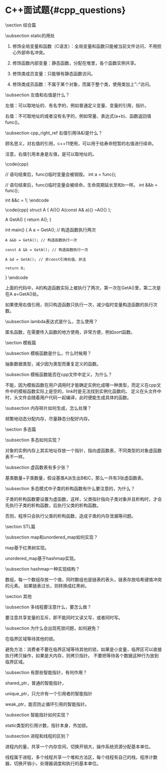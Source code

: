 C++面试题{#cpp_questions}
========================


\section 综合篇


\subsection static的用处

1. 修饰全局变量和函数（C语言）：全局变量和函数只能被当前文件访问，不用担心外部命名冲突。

2. 修饰函数内部变量：静态函数，分配在堆里，各个函数实例共享。

3. 修饰类成员变量：只能够有静态函数访问。

4. 修饰类成员函数：不属于某个对象，而属于整个类，使用类加上”::“访问。


\subsection 左值和右值是什么？

左值：可以取地址的、有名字的，例如普通定义变量、变量的引用，指针。

右值：不可取地址的或者没有名字的，例如常量、表达式(a+b)、函数返回值func()。


\subsection cpp_right_ref 右值引用(&&)是什么？

顾名思义，对右值的引用，c++11使用，可以用于给寿命短暂的右值进行续命。

注意，右值引用本身是左值，是可以取地址的。

\code{cpp}

// 语句结束后，func()临时变量会被销毁。
int a = func();

// 语句结束后，func()临时变量会被续命，生命周期延长至和b一样。
int &&b = func();

int &&c = 1;
\endcode

\code{cpp}
struct A
{
    A(){}
    A(const A& a){}
    ~A(){}
};

A GetA()
{
    return A();
}

int main() {
    A a = GetA(); // 构造函数执行两次

    A &&b = GetA(); // 构造函数执行一次

    const A &b = GetA(); // 构造函数执行一次

    A &d = GetA(); // 非const引用右值，非法

    return 0;
}
\endcode

上面的代码中，A的构造函数实际上被执行了两次，第一次在GetA()里，第二次是在A a=GetA()处。

如果使用右值引用，则只构造函数只执行一次，减少临时变量构造函数的执行次数。


\subsection lambda表达式是什么，怎么使用？

匿名函数，在需要传入函数的地方使用，非常方便，例如sort函数。


\section 模板篇


\subsection 模板函数是什么，什么时候用？

抽象数据类型，减少因为类型而重复定义的函数。


\subsection 模板函数能否在cpp文件中定义，为什么？

不能，因为模板函数在用户调用时才能确定实例化成哪一种类型，而定义在cpp文件中的模板函数实际上是空的，link时是无法找到实例化函数的。
定义在头文件中时，头文件会随着用户代码一起编译，此时便能生成具体的函数。


\subsection 内存碎片如何生成，怎么处理？

频繁地动态分配内存，尽量静态分配好内存。



\section 多态篇


\subsection 多态如何实现？

对象的实例内存上其实地址存放一个指针，指向虚函数表，不同类型的对象虚函数表不一样。


\subsection 虚函数表有多少张？

基类数量+子类数量，假设基类A派生出B和C，那么一共有3张虚函数表。


\subsection 多态模式中子类的析构函数有什么要注意的，为什么？

子类的析构函数要设置为虚函数，这样，父类指针指向子类对象并且析构时，才会先执行子类的析构函数，后执行父类的析构函数。

否则，程序只会执行父类的析构函数，造成子类的内存泄漏等问题。


\section STL篇


\subsection map和unordered_map如何实现？

map基于红黑树实现。

unordered_map基于hashmap实现。


\subsection hashmap一种实现结构？

数组，每一个数组存放一个值，同时数组也是链表的表头，链表存放哈希键值冲突的元素。
如果链表过长，则转换成红黑树。


\section 其他


\subsection 多线程要注意什么，要怎么做？

要注意共享变量的互斥，即不能同时又读又写，或者同时写。


\subsection 为什么会出现死锁问题，如何避免？

在临界区域等待其他的锁。

避免方法：消费者不要在临界区域等待其他的锁，如果是小变量，临界区可以直接执行拷贝操作，如果是大内存，则拷贝指针。
不要把等待各个数据这种行为放到临界区域。


\subsection 有那些智能指针，有何作用？

shared_ptr，普通的智能指针，

unique_ptr，只允许有一个引用者的智能指针

weak_ptr，能否防止循环引用的智能指针。


\subsection 智能指针如何实现？

static类型的引用计数，指针本身，外加锁。


\subsection 进程和线程的区别？

进程内的量，共享一个内存空间，切换开销大，操作系统资源分配基本单位。

线程属于进程，多个线程共享一个堆和方法区，每个线程有自己的栈，程序计数器，切换开销小，处理器调度和执行的基本单位。